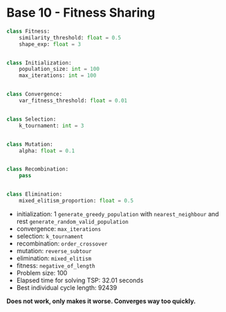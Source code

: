 # Base 10 - Fitness Sharing

```Python
class Fitness:
	similarity_threshold: float = 0.5
	shape_exp: float = 3


class Initialization:
	population_size: int = 100
	max_iterations: int = 100


class Convergence:
	var_fitness_threshold: float = 0.01


class Selection:
	k_tournament: int = 3


class Mutation:
	alpha: float = 0.1


class Recombination:
	pass


class Elimination:
	mixed_elitism_proportion: float = 0.5
```

- initialization: 1 `generate_greedy_population` with `nearest_neighbour` and rest `generate_random_valid_population`
- convergence: `max_iterations`
- selection: `k_tournament`
- recombination: `order_crossover`
- mutation: `reverse_subtour`
- elimination: `mixed_elitism`
- fitness: `negative_of_length`
- Problem size: 100
- Elapsed time for solving TSP: 32.01 seconds
- Best individual cycle length: 92439

**Does not work, only makes it worse. Converges way too quickly.**

